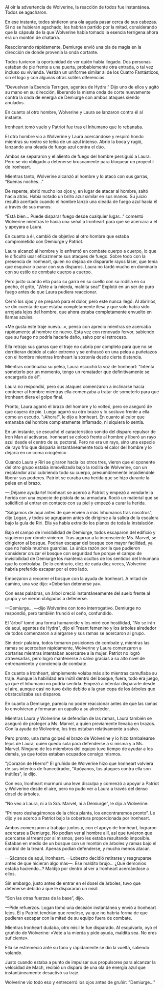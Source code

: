 
Al oír la advertencia de Wolverine, la reacción de todos fue instantánea. Todos se agacharon.

En ese instante, todos sintieron una ola aguda pasar cerca de sus cabezas. Si no se hubieran agachado, los habrían partido por la mitad, considerando que la cápsula de la que Wolverine había tomado la esencia terrígena ahora era un montón de chatarra.

Reaccionando rápidamente, Demiurge envió una ola de magia en la dirección de donde provenía la onda cortante.

Todos tuvieron la oportunidad de ver quién había llegado. Dos personas estaban de pie frente a una puerta, probablemente otra entrada, o tal vez incluso su vivienda. Vestían un uniforme similar al de los Cuatro Fantásticos, sin el logo y con algunas otras sutiles diferencias.

“Devuelvan la Esencia Terrigen, agentes de Hydra.” Dijo uno de ellos y agitó su mano en su dirección, liberando la misma onda de corte nuevamente contra la onda de energía de Demiurge con ambos ataques siendo anulados.

En cuanto al otro hombre, Wolverine y Laura se lanzaron contra él al instante.

Ironheart tomó vuelo y Patriot fue tras el Inhumano que lo rebanaba.

El otro hombre vio a Wolverine y Laura acercándose y respiró hondo mientras su rostro se teñía de un azul intenso. Abrió la boca y rugió, lanzando una oleada de fuego azul contra el dúo.

Ambos se separaron y el aliento de fuego del hombre persiguió a Laura. Pero se vio obligado a detenerse bruscamente para bloquear un proyectil de Ironheart.

Mientras tanto, Wolverine alcanzó al hombre y lo atacó con sus garras, “Buenas noches…”

De repente, abrió mucho los ojos y, en lugar de atacar al hombre, saltó hacia atrás. Había notado un brillo azul similar en sus manos. Su juicio resultó acertado cuando el hombre lanzó una oleada de fuego azul hacia él a través de sus manos.

“Está bien… Puede disparar fuego desde cualquier lugar…” comentó Wolverine mientras le hacía una señal a Ironheart para que se acercara a él y apoyara a Laura.

En cuanto a él, cambió de objetivo al otro hombre que estaba comprometido con Demiurge y Patriot.

Laura alcanzó al hombre y lo enfrentó en combate cuerpo a cuerpo, lo que le dificultó usar eficazmente sus ataques de fuego. Sobre todo con la presencia de Ironheart, quien no dejaba de dispararle rayos láser, que tenía que esquivar o parar con sus disparos. Laura no tardó mucho en dominarlo con su estilo de combate cuerpo a cuerpo.

Pero justo cuando ella puso su garra en su cuello con su rodilla en su pecho, él gritó, "¡Vete a la mierda, maldita sea!" Explotó en un ser de puro fuego antes de que Laura pudiera reaccionar.

Cerró los ojos y se preparó para el dolor, pero este nunca llegó. Al abrirlos, se dio cuenta de que estaba completamente ilesa y que solo había sido arrojada lejos del hombre, que ahora estaba completamente envuelto en llamas azules.

«Me gusta este traje nuevo...», pensó con aprecio mientras se acercaba rápidamente al hombre de nuevo. Esta vez con renovado fervor, sabiendo que su fuego no podría hacerle daño, salvo por el retroceso.

Ella retrajo sus garras que el traje no cubría por completo para que no se derritieran debido al calor extremo y se enfrascó en una pelea a puñetazos con el hombre mientras Ironheart la sostenía desde cierta distancia.

Mientras continuaba su pelea, Laura escuchó la voz de Ironheart: "Intenta someterlo por un momento, tengo un rematador que definitivamente se encargaría de él".

Laura no respondió, pero sus ataques comenzaron a inclinarse hacia contener al hombre mientras ella comenzaba a tratar de someterlo para que Ironheart diera el golpe final.

Pronto, Laura agarró el brazo del hombre y lo volteó, pero se aseguró de que cayera de pie. Luego agarró su otro brazo y lo sostuvo frente a ella como un escudo. "¡Ahora!", le dijo a Ironheart. En cuanto al calor que emanaba del hombre completamente inflamado, ni siquiera lo sentía.

En un instante, se escuchó el característico sonido del disparo repulsor de Iron Man al activarse. Ironheart se colocó frente al hombre y liberó un rayo azul desde el centro de su pectoral. Pero no era un rayo, sino una especie de rayo frío que disiparía instantáneamente todo el calor del hombre y lo dejaría en un coma criogénico.

Cuando Laura y Riri se giraron hacia los otros tres, vieron que el oponente del otro grupo estaba inmovilizado bajo la rodilla de Wolverine, con un resplandor azul cubriendo todo su cuerpo, presumiblemente impidiéndole liberar sus poderes. Patriot se curaba una herida que se hizo durante la pelea en el brazo.

—¡Déjame ayudarte! Ironheart se acercó a Patriot y empezó a vendarle la herida con una especie de pistola de su armadura. Roció un material que se solidificó al entrar en contacto con su piel y empezó a curar la herida.

"Salgamos de aquí antes de que envíen a más Inhumanos tras nosotros", dijo Logan, y todos se agruparon antes de dirigirse a la salida de la escalera bajo la guía de Riri. Ella ya había extraído los planos de toda la instalación.

Bajo el campo de invisibilidad de Demiurge, todos escaparon del edificio y siguieron por donde vinieron. Tras agarrar a la inconsciente Ms. Marvel, se dirigieron al bosque. Podrían escapar del bosque con mayor facilidad, ya que no había muchos guardias. La única razón por la que pudieron considerar cruzar el bosque con seguridad fue porque el campo de invisibilidad de Demiurge los mantenía ocultos de los sentidos del Inhumano que lo controlaba. De lo contrario, diez de cada diez veces, Wolverine habría preferido escapar por el otro lado.

Empezaron a recorrer el bosque con la ayuda de Ironheart. A mitad de camino, una voz dijo: «Deberían detenerse ya».

Con esas palabras, un árbol creció instantáneamente del suelo frente al grupo y se vieron obligados a detenerse.

—Demiurge... —dijo Wolverine con tono interrogativo. Demiurge no respondió, pero también frunció el ceño, confundido.

El 'árbol' tomó una forma humanoide y los miró con hostilidad, "No se irán de aquí, agentes de Hydra", dijo el Treant femenino y los árboles alrededor de todos comenzaron a alargarse y sus ramas se acercaron al grupo.

Sin decir palabra, todos tomaron posiciones de combate y, mientras las ramas se acercaban rápidamente, Wolverine y Laura comenzaron a cortarlas mientras intentaban acercarse a la mujer. Patriot no logró atravesarlas, pero logró mantenerse a salvo gracias a su alto nivel de entrenamiento y conciencia de combate.

En cuanto a Ironheart, simplemente volaba más alto mientras camuflaba su traje. Aunque la habilidad era inútil dentro del bosque, fuera, todo era juego, ya que el Inhumano no podría sentirla. Empezó a intentar dispararle desde el aire, aunque casi no tuvo éxito debido a la gran copa de los árboles que obstaculizaba sus disparos.

En cuanto a Demiurge, parecía no poder reaccionar antes de que las ramas lo envolvieran y formaran un capullo a su alrededor.

Mientras Laura y Wolverine se defendían de las ramas, Laura también se aseguró de proteger a Ms. Marvel, a quien previamente llevaba en brazos. Con la ayuda de Wolverine, los tres estaban relativamente a salvo.

Pero pronto, una rama golpeó el brazo de Wolverine y lo hizo tambalearse lejos de Laura, quien quedó sola para defenderse a sí misma y a Ms. Marvel. Ninguno de los miembros del equipo tuvo tiempo de ayudar a los demás, ya que todos estaban ocupados consigo mismos.

"¡Corazón de Hierro!" El gruñido de Wolverine hizo que Ironheart volviera de sus intentos de francotirador, "Apóyanos, tus ataques contra ella son inútiles", le dijo.

Con eso, Ironheart murmuró una leve disculpa y comenzó a apoyar a Patriot y Wolverine desde el aire, pero no pudo ver a Laura a través del denso dosel de árboles.

“No veo a Laura, ni a la Sra. Marvel, ni a Demiurge”, le dijo a Wolverine.

“Primero deshagámonos de la chica planta, los encontraremos pronto”. Le dijo y se acercó a Patriot bajo la cobertura proporcionada por Ironheart.

Ambos comenzaron a trabajar juntos y, con el apoyo de Ironheart, lograron acercarse a Demiurge. No podían ver al hombre allí, así que tuvieron que acercarse al treant por sí mismos, pero les estaba resultando imposible. Estaban en medio de un bosque con un montón de árboles y ramas bajo el control de la treant. Apenas podían defenderse, y mucho menos atacar.

—Sácanos de aquí, Ironheart. —Lobezno decidió retirarse y reagruparse antes de que hicieran algo más—. Ese maldito brujo... ¿Qué demonios estaba haciendo...? Maldijo por dentro al ver a Ironheart acercándose a ellos.

Sin embargo, justo antes de entrar en el dosel de árboles, tuvo que detenerse debido a que le dispararon un misil.

“Son las otras fuerzas de la base”, dijo.

—Pide refuerzos. Logan tomó una decisión instantánea y envió a Ironheart lejos. Él y Patriot tendrían que rendirse, ya que no habría forma de que pudieran escapar con la mitad de su equipo fuera de combate.

Mientras Ironheart dudaba, otro misil le fue disparado. Al esquivarlo, oyó el gruñido de Wolverine: «Vete a la mierda y pide ayuda, maldita sea. No eres suficiente».

Ella se estremeció ante su tono y rápidamente se dio la vuelta, saliendo volando.

Justo cuando estaba a punto de impulsar sus propulsores para alcanzar la velocidad de Mach, recibió un disparo de una ola de energía azul que instantáneamente desactivó su traje.

Wolverine vio todo eso y entrecerró los ojos antes de gruñir: "Demiurge..."
